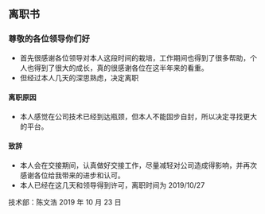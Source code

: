 ## 离职书
### 尊敬的各位领导你们好
- 首先很感谢各位领导对本人这段时间的栽培，工作期间也得到了很多帮助，个人也得到了很大的成长，真的很感谢各位在这半年来的看重。
- 但经过本人几天的深思熟虑，决定离职
#### 离职原因
- 本人感觉在公司技术已经到达瓶颈，但本人不能固步自封，所以决定寻找更大的平台。

#### 致辞
- 本人会在交接期间，认真做好交接工作，尽量减轻对公司造成得影响，并再次感谢各位给我带来的进步和认可。
- 本人已经在这几天和领导得到许可，离职时间为 2019/10/27

技术部：陈文浩
2019 年 10 月 23 日
 
